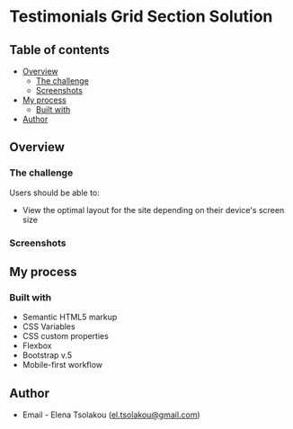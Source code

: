 # Testimonials Grid Section Solution

## Table of contents

- [Overview](#overview)
  - [The challenge](#the-challenge)
  - [Screenshots](#screenshot)
- [My process](#my-process)
  - [Built with](#built-with)
- [Author](#author)

## Overview

### The challenge

Users should be able to:

- View the optimal layout for the site depending on their device's screen size

### Screenshots




## My process

### Built with

- Semantic HTML5 markup
- CSS Variables
- CSS custom properties
- Flexbox
- Bootstrap v.5
- Mobile-first workflow


## Author

- Email - Elena Tsolakou (el.tsolakou@gmail.com)

